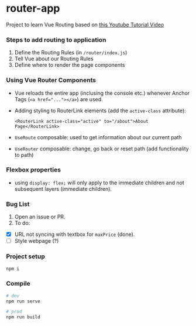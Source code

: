 # router-app

Project to learn Vue Routing based on [this Youtube Tutorial Video](https://www.youtube.com/watch?v=PBqQO-keR1s)

### Steps to add routing to application
1. Define the Routing Rules (in `/router/index.js`)
2. Tell Vue about our Routing Rules
3. Define where to render the page components

### Using Vue Router Components
- Vue reloads the entire app (inclusing the console etc.) whenever Anchor Tags (`<a href="..."></a>`) are used.
- Adding styling to RouterLink elements (add the `active-class` attribute):
    ```vue
    <RouterLink active-class="active" to="/about">About Page</RouterLink>
    ```

- `UseRoute` composable: used to get information about our current path
- `UseRouter` composable: change, go back or reset path (add functionality to path)

### Flexbox properties
- using `display: flex;` will only apply to the immediate children and not subsequent layers (immediate children).

### Bug List
1. Open an issue or PR.
2. To do:
- [x] URL not syncing with textbox for `maxPrice` (done).
- [ ] Style webpage (?)

### Project setup
```bash
npm i
```

### Compile
```bash
# dev
npm run serve

# prod
npm run build
```